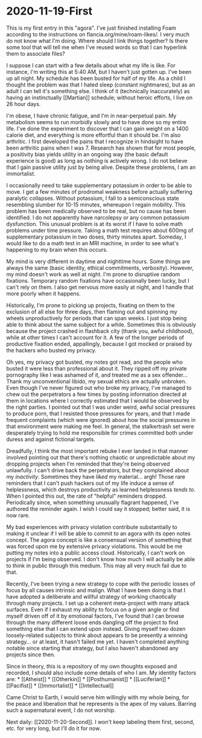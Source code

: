 # 2020-11-19-First

This is my first entry in this "agora".  I've just finished installing Foam according to the instructions on flancia.org/mine/roam-likes/.  I very much do not know what I'm doing.  Where should I link things together?  Is there some tool that will tell me when I've reused words so that I can hyperlink them to associate files?

I suppose I can start with a few details about what my life is like.  For instance, I'm writing this at 5:40 AM, but I haven't just gotten up.  I've been up all night.  My schedule has been busted for half of my life.  As a child I thought the problem was that I hated sleep (constant nightmares), but as an adult I can tell it's something else.  I think of it (technically inaccurately) as having an instinctually [[Martian]] schedule; without heroic efforts, I live on 26 hour days.

I'm obese, I have chronic fatigue, and I'm in near-perpetual pain.  My metabolism seems to run morbidly slowly and to have done so my entire life.  I've done the experiment to discover that I can gain weight on a 1400 calorie diet, and everything is more effortful than it should be.  I'm also arthritic.  I first developed the pains that I recognize in hindsight to have been arthritic pains when I was 7.  Research has shown that for most people, a positivity bias yields utility in an ongoing way (the basic default experience is good) as long as nothing is actively wrong.  I do not believe that I gain passive utility just by being alive.  Despite these problems, I am an immortalist.

I occasionally need to take supplementary potassium in order to be able to move.  I get a few minutes of prodromal weakness before actually suffering paralytic collapses.  Without potassium, I fall to a semiconscious state resembling slumber for 10-15 minutes, whereupon I regain mobility.  This problem has been medically observed to be real, but no cause has been identified.  I do not apparently have narcolepsy or any common potassium dysfunction.  This unusual problem is at its worst if I have to solve math problems under time pressure.  Taking a math test requires about 600mg of supplementary potassium in two doses, thirty minutes apart.  Someday, I would like to do a math test in an MRI machine, in order to see what's happening to my brain when this occurs.

My mind is very different in daytime and nighttime hours.  Some things are always the same (basic identity, ethical commitments, verbosity).  However, my mind doesn't work as well at night.  I'm prone to disruptive random fixations.  Temporary random fixations have occasionally been lucky, but I can't rely on them.  I also get nervous more easily at night, and I handle that more poorly when it happens.

Historically, I'm prone to picking up projects, fixating on them to the exclusion of all else for three days, then flaming out and spinning my wheels unproductively for periods that can span weeks.  I just stop being able to think about the same subject for a while.  Sometimes this is obviously because the project crashed in flashback city (thank you, awful childhood), while at other times I can't account for it.  A few of the longer periods of productive fixation ended, appallingly, because I got mocked or praised by the hackers who busted my privacy.

Oh yes, my privacy got busted, my notes got read, and the people who busted it were less than professional about it.  They ripped off my private pornography like I was ashamed of it, and treated me as a sex offender...  Thank my unconventional libido, my sexual ethics are actually unbroken.  Even though I've never figured out who broke my privacy, I've managed to chew out the perpetrators a few times by posting information directed at them in locations where I correctly estimated that I would be observed by the right parties.  I pointed out that I was under weird, awful social pressures to produce porn, that I resisted those pressures for years, and that I made frequent complaints (which were ignored) about how the social pressures in that environment were making me feel.  In general, the stalkertrash set were desperately trying to hold me responsible for crimes committed both under duress and against fictional targets.

Dreadfully, I think the most important rebuke I ever landed in that manner involved pointing out that there's nothing chaotic or unpredictable about my dropping projects when I'm reminded that they're being observed unlawfully.  I can't drive back the perpetrators, but they complained about my *inactivity*.  Sometimes they have *liked* my material... argh!  Those rare reminders that I can't push hackers out of my life induce a sense of helplessness, which destroys productivity as learned helplessness *tends to*.  When I pointed this out, the rate of  "helpful" reminders dropped.  Periodically since, when something unusually flagrant happened, I've authored the reminder again.  I wish I could say it stopped; better said, it is now rare.

My bad experiences with privacy violation contribute substantially to making it unclear if I will be able to commit to an agora with its open notes concept.  The agora concept is like a consensual version of something that was forced upon me by extensive privacy violations.  This would be me putting my notes into a public access cloud.  Historically, I can't work on projects if I'm being observed.  I don't know how much I will actually be able to think in public through this medium.  This may all very much fail due to that.

Recently, I've been trying a new strategy to cope with the periodic losses of focus by all causes intrinsic and malign.  What I have been doing is that I have adopted a deliberate and willful strategy of working chaotically through many projects.  I set up a coherent meta-project with many attack surfaces.  Even if I exhaust my ability to focus on a given angle or find myself driven off of it by emotional factors, I've found that I can browse through the many different loose ends dangling off the project to find something else that I can extend upon instead.  Giving myself two dozen loosely-related subjects to think about appears to be presently a winning strategy... or at least, it hasn't failed me yet.  I haven't completed anything notable since starting that strategy, but I also haven't abandoned any projects since then.



Since in theory, this is a repository of my own thoughts exposed and recorded, I should also include some details of who I am.  My identity factors are:
    * [[Atheist]]
    * [[Otherkin]]
    * [[Posthumanist]]
    * [[Luciferian]]
    * [[Pacifist]]
    * [[Immortalist]]
    * [[Intellectual]]

Came Christ to Earth, I would serve him willingly with my whole being, for the peace and liberation that he represents is the apex of my values.  Barring such a supernatural event, I do not worship.

Next daily:  [[2020-11-20-Second]].  I won't keep labeling them first, second, etc. for very long, but I'll do it for now.